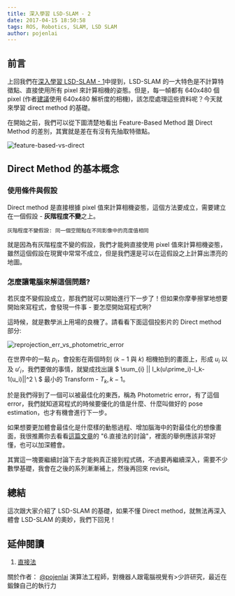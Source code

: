 ```yaml
---
title: 深入學習 LSD-SLAM - 2
date: 2017-04-15 18:50:58
tags: ROS, Robotics, SLAM, LSD SLAM
author: pojenlai
---
```


## 前言

上回我們在[深入學習 LSD-SLAM - 1](http://blog.techbridge.cc/2017/03/18/lsd-slam-1/)中提到，LSD-SLAM 的一大特色是不計算特徵點、直接使用所有 pixel 來計算相機的姿態。但是，每一幀都有 640x480 個 pixel (作者[建議](https://github.com/tum-vision/lsd_slam#316-general-notes-for-good-results)使用 640x480 解析度的相機)，該怎麼處理這些資料呢？今天就來學習 direct method 的基礎。

在開始之前，我們可以從下圖清楚地看出 Feature-Based Method 跟 Direct Method 的差別，其實就是差在有沒有先抽取特徵點。

![feature-based-vs-direct](/img/pojenlai/lsd-slam-2-1.JPG)

## Direct Method 的基本概念

### 使用條件與假設

Direct method 是直接根據 pixel 值來計算相機姿態，這個方法要成立，需要建立在一個假設 - **灰階程度不變**之上。

```
灰階程度不變假設: 同一個空間點在不同影像中的亮度值相同
```

就是因為有灰階程度不變的假設，我們才能夠直接使用 pixel 值來計算相機姿態，雖然這個假設在現實中常常不成立，但是我們還是可以在這假設之上計算出漂亮的地圖。

### 怎麼讓電腦來解這個問題?

若灰度不變假設成立，那我們就可以開始進行下一步了！但如果你摩拳擦掌地想要開始來寫程式，會發現一件事 - 要怎麼開始寫程式咧?

這時候，就是數學派上用場的良機了。請看看下面這個投影片的 Direct method 部分:

![reprojection_err_vs_photometric_error](/img/pojenlai/lsd-slam-2-2.JPG)

在世界中的一點 $p_i$，會投影在兩個時刻 ($k-1$ 與 $k$) 相機拍到的畫面上，形成 $u_i$ 以及 $u'_i$，我們要做的事情，就變成找出讓 $ \sum_{i} || I_k(u\prime_i)-I_k-1(u_i)||^2 \ $  最小的 Transform - $T_k,k-1$。

於是我們得到了一個可以被最佳化的東西，稱為 Photometric error，有了這個 error，我們就知道寫程式的時候要優化的值是什麼、什麼叫做好的 pose estimation，也才有機會進行下一步。

如果想要更加體會最佳化是什麼樣的動態過程、增加腦海中的對最佳化的想像畫面，我很推薦你去看看[這篇文章](http://www.cnblogs.com/gaoxiang12/p/5689927.html)的 "6.直接法的討論"，裡面的舉例應該非常好懂，也可以加深體會。

其實這一塊要繼續討論下去才能夠真正接到程式碼，不過要再繼續深入，需要不少數學基礎，我會在之後的系列漸漸補上，然後再回來 revisit。

## 總結

這次跟大家介紹了 LSD-SLAM 的基礎，如果不懂 Direct method，就無法再深入體會 LSD-SLAM 的奧妙，我們下回見！

## 延伸閱讀

1. [直接法](http://www.cnblogs.com/gaoxiang12/p/5689927.html)

關於作者：
[@pojenlai](https://pojenlai.wordpress.com/) 演算法工程師，對機器人跟電腦視覺有>少許研究，最近在鍛鍊自己的執行力
